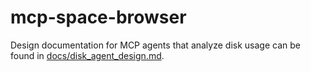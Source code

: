 # mcp-space-browser

Design documentation for MCP agents that analyze disk usage can be found in [docs/disk_agent_design.md](docs/disk_agent_design.md).

